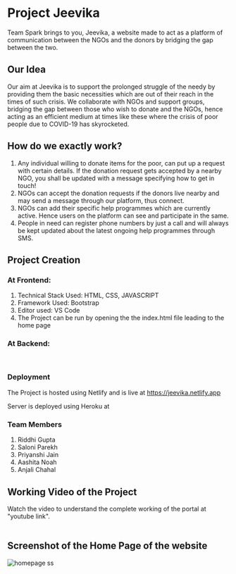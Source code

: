 
# Project Jeevika

Team Spark brings to you, Jeevika, a website made to act as a platform of communication between the NGOs and the donors by bridging the gap between the two.
<br />

## Our Idea

Our aim at Jeevika is to support the prolonged struggle of the needy by providing them the basic necessities which are out of their reach in the times of such crisis. We collaborate with NGOs and support groups, bridging the gap between those who wish to donate and the NGOs, hence acting as an efficient medium at times like these where the crisis of poor people due to COVID-19 has skyrocketed.
<br />

## How do we exactly work?

1. Any individual willing to donate items for the poor, can put up a request with certain details. If the donation request gets accepted by a nearby NGO, you shall be updated with a message specifying how to get in touch!
2. NGOs can accept the donation requests if the donors live nearby and may send a message through our platform, thus connect.
3. NGOs can add their specific help programmes which are currently active. Hence users on the platform can see and participate in the same.
4. People in need can register phone numbers by just a call and will always be kept updated about the latest ongoing help programmes through SMS.


## Project Creation

### At Frontend:

1. Technical Stack Used: HTML, CSS, JAVASCRIPT
2. Framework Used: Bootstrap
3. Editor used: VS Code
4. The Project can be run by opening the the index.html file leading to the home page

### At Backend: 


<br />

### Deployment

The Project is hosted using Netlify and is live at https://jeevika.netlify.app

Server is deployed using Heroku at 
<br />

### Team Members
1. Riddhi Gupta
2. Saloni Parekh
3. Priyanshi Jain
4. Aashita Noah
5. Anjali Chahal


## Working Video of the Project

Watch the video to understand the complete working of the portal at "youtube link".
<br />
<br />

## Screenshot of the Home Page of the website

![homepage ss](https://user-images.githubusercontent.com/48960420/82667668-ef599480-9c55-11ea-8893-49971a7064df.png)


